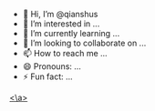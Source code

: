 - 👋 Hi, I’m @qianshus
- 👀 I’m interested in ...
- 🌱 I’m currently learning ...
- 💞️ I’m looking to collaborate on ...
- 📫 How to reach me ...
- 😄 Pronouns: ...
- ⚡ Fun fact: ...

<!---
qianshus/qianshus is a ✨ special ✨ repository because its `README.md` (this file) appears on your GitHub profile.
You can click the Preview link to take a look at your changes.
--->
<!doctype html>
<html>
<head>
  <title></title>

</head>
<body>
  <a href="">
  <\a>
</body>
</html>


